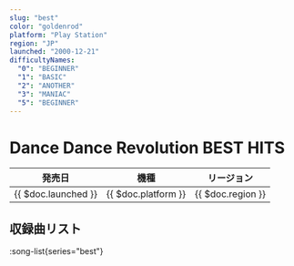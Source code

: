```yaml
---
slug: "best"
color: "goldenrod"
platform: "Play Station"
region: "JP"
launched: "2000-12-21"
difficultyNames:
  "0": "BEGINNER"
  "1": "BASIC"
  "2": "ANOTHER"
  "3": "MANIAC"
  "5": "BEGINNER"
---
```


# Dance Dance Revolution BEST HITS

|発売日|機種|リージョン|
|------|----|---------|
|{{ $doc.launched }}|{{ $doc.platform }}|{{ $doc.region }}|

## 収録曲リスト

:song-list{series="best"}
